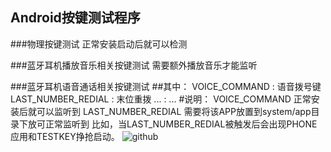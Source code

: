 Android按键测试程序
---
###物理按键测试
正常安装启动后就可以检测

###蓝牙耳机播放音乐相关按键测试
需要额外播放音乐才能监听

###蓝牙耳机语音通话相关按键测试
##其中：
		     VOICE_COMMAND : 语音拨号键
		LAST_NUMBER_REDIAL : 末位重拨
		               ... : ...
#说明：
		VOICE_COMMAND 正常安装后就可以监听到
		LAST_NUMBER_REDIAL 需要将该APP放置到system/app目录下放可正常监听到
		比如，当LAST_NUMBER_REDIAL被触发后会出现PHONE应用和TESTKEY挣抢启动。
![github](https://github.com/kangear/TestKey/blob/master/apk/device-2015-01-21-152934.png "github") 
